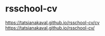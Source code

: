 # rsschool-cv
https://tatsianakaval.github.io/rsschool-cv/cv  
https://tatsianakaval.github.io/rsschool-cv/
